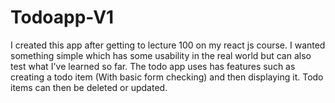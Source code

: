 # Todoapp-V1
I created this app after getting to lecture 100 on my react js course. I wanted something simple which has some usability in the real world but can also test what I've learned so far. The todo app uses has features such as creating a todo item (With basic form checking) and then displaying it. Todo items can then be deleted or updated.
